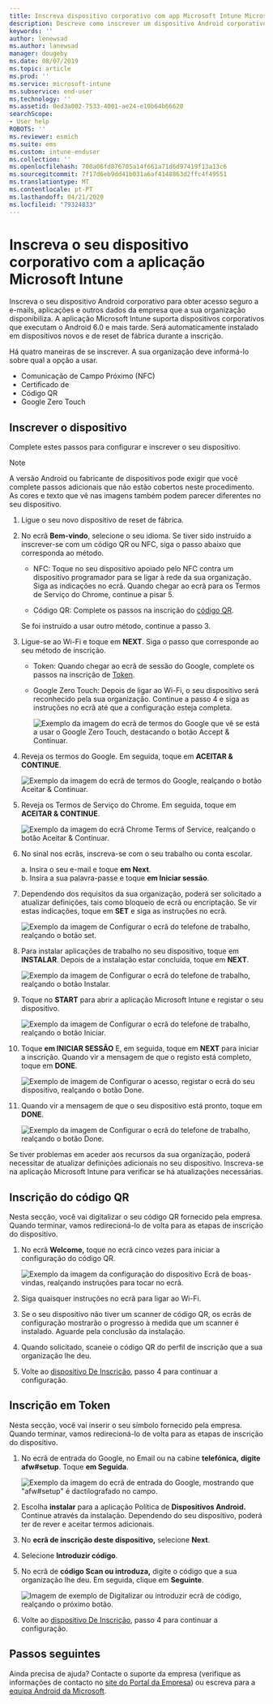 ```yaml
---
title: Inscreva dispositivo corporativo com app Microsoft Intune Microsoft Docs
description: Descreve como inscrever um dispositivo Android corporativo em Intune
keywords: ''
author: lenewsad
ms.author: lanewsad
manager: dougeby
ms.date: 08/07/2019
ms.topic: article
ms.prod: ''
ms.service: microsoft-intune
ms.subservice: end-user
ms.technology: ''
ms.assetid: 0ed3a002-7533-4001-ae24-e10b64b66620
searchScope:
- User help
ROBOTS: ''
ms.reviewer: esmich
ms.suite: ems
ms.custom: intune-enduser
ms.collection: ''
ms.openlocfilehash: 700a06fd876705a14f661a71d6d97419f13a13c6
ms.sourcegitcommit: 7f17d6eb9dd41b031a6af4148863d2ffc4f49551
ms.translationtype: MT
ms.contentlocale: pt-PT
ms.lasthandoff: 04/21/2020
ms.locfileid: "79324833"
---
```

# <a name="enroll-your-corporate-device-with-the-microsoft-intune-app"></a>Inscreva o seu dispositivo corporativo com a aplicação Microsoft Intune

Inscreva o seu dispositivo Android corporativo para obter acesso seguro a e-mails, aplicações e outros dados da empresa que a sua organização disponibiliza. A aplicação Microsoft Intune suporta dispositivos corporativos que executam o Android 6.0 e mais tarde. Será automaticamente instalado em dispositivos novos e de reset de fábrica durante a inscrição. 

Há quatro maneiras de se inscrever. A sua organização deve informá-lo sobre qual a opção a usar.
 
* Comunicação de Campo Próximo (NFC)  
* Certificado de  
* Código QR   
* Google Zero Touch  

## <a name="enroll-device"></a>Inscrever o dispositivo 
Complete estes passos para configurar e inscrever o seu dispositivo.  

> [!NOTE]
> A versão Android ou fabricante de dispositivos pode exigir que você complete passos adicionais que não estão cobertos neste procedimento. As cores e texto que vê nas imagens também podem parecer diferentes no seu dispositivo.  

1. Ligue o seu novo dispositivo de reset de fábrica.  
2. No ecrã **Bem-vindo**, selecione o seu idioma.   Se tiver sido instruído a inscrever-se com um código QR ou NFC, siga o passo abaixo que corresponda ao método.  
     * NFC: Toque no seu dispositivo apoiado pelo NFC contra um dispositivo programador para se ligar à rede da sua organização. Siga as indicações no ecrã. Quando chegar ao ecrã para os Termos de Serviço do Chrome, continue a pisar 5.  

     * Código QR: Complete os passos na inscrição do [código QR](#qr-code-enrollment).  

     Se foi instruído a usar outro método, continue a passo 3.    

3. Ligue-se ao Wi-Fi e toque em **NEXT**. Siga o passo que corresponde ao seu método de inscrição. 

    * Token: Quando chegar ao ecrã de sessão do Google, complete os passos na inscrição de [Token](#token-enrollment).  
    * Google Zero Touch: Depois de ligar ao Wi-Fi, o seu dispositivo será reconhecido pela sua organização. Continue a passo 4 e siga as instruções no ecrã até que a configuração esteja completa.    
 
       ![Exemplo da imagem do ecrã de termos do Google que vê se está a usar o Google Zero Touch, destacando o botão Accept & Continuar.](./media/google-zero-touch-intune-app-01.png)   
   
4. Reveja os termos do Google. Em seguida, toque em **ACEITAR & CONTINUE**.  

      ![Exemplo da imagem do ecrã de termos do Google, realçando o botão Aceitar & Continuar.](./media/fully-managed-intune-app-04.png)   

6. Reveja os Termos de Serviço do Chrome. Em seguida, toque em **ACEITAR & CONTINUE**.  

   ![Exemplo da imagem do ecrã Chrome Terms of Service, realçando o botão Aceitar & Continuar.](./media/fully-managed-intune-app-06.png)   

7. No sinal nos ecrãs, inscreva-se com o seu trabalho ou conta escolar.   

    a. Insira o seu e-mail e toque **em Next**.      
    b. Insira a sua palavra-passe e toque **em Iniciar sessão**.  

8. Dependendo dos requisitos da sua organização, poderá ser solicitado a atualizar definições, tais como bloqueio de ecrã ou encriptação. Se vir estas indicações, toque em **SET** e siga as instruções no ecrã.  

   ![Exemplo da imagem de Configurar o ecrã do telefone de trabalho, realçando o botão set.](./media/fully-managed-intune-app-10.png)   

9. Para instalar aplicações de trabalho no seu dispositivo, toque em **INSTALAR**. Depois de a instalação estar concluída, toque em **NEXT**.  

   ![Exemplo da imagem de Configurar o ecrã do telefone de trabalho, realçando o botão Instalar.](./media/fully-managed-intune-app-11.png)   

10. Toque no **START** para abrir a aplicação Microsoft Intune e registar o seu dispositivo. 

    ![Exemplo da imagem de Configurar o ecrã do telefone de trabalho, realçando o botão Iniciar.](./media/fully-managed-intune-app-17.png)   

11. Toque **em INICIAR SESSÃO** E, em seguida, toque em **NEXT** para iniciar a inscrição. Quando vir a mensagem de que o registo está completo, toque em **DONE**.  

    ![Exemplo de imagem de Configurar o acesso, registar o ecrã do seu dispositivo, realçando o botão Done.](./media/fully-managed-intune-app-19.png)   

10. Quando vir a mensagem de que o seu dispositivo está pronto, toque em **DONE**.  

    ![Exemplo da imagem de Configurar o ecrã do telefone de trabalho, realçando o botão Done.](./media/fully-managed-intune-app-18.png)   

Se tiver problemas em aceder aos recursos da sua organização, poderá necessitar de atualizar definições adicionais no seu dispositivo. Inscreva-se na aplicação Microsoft Intune para verificar se há atualizações necessárias.   


## <a name="qr-code-enrollment"></a>Inscrição do código QR  
Nesta secção, você vai digitalizar o seu código QR fornecido pela empresa.  Quando terminar, vamos redirecioná-lo de volta para as etapas de inscrição do dispositivo.     
  
1. No ecrã **Welcome,** toque no ecrã cinco vezes para iniciar a configuração do código QR.  

   ![Exemplo da imagem da configuração do dispositivo Ecrã de boas-vindas, realçando instruções para tocar no ecrã.](./media/qr-code-intune-app-01.png)  

2. Siga quaisquer instruções no ecrã para ligar ao Wi-Fi.  
3. Se o seu dispositivo não tiver um scanner de código QR, os ecrãs de configuração mostrarão o progresso à medida que um scanner é instalado. Aguarde pela conclusão da instalação.  
4. Quando solicitado, scaneie o código QR do perfil de inscrição que a sua organização lhe deu.  
5. Volte ao [dispositivo De Inscrição](#enroll-device), passo 4 para continuar a configuração.  

## <a name="token-enrollment"></a>Inscrição em Token  
Nesta secção, você vai inserir o seu símbolo fornecido pela empresa. Quando terminar, vamos redirecioná-lo de volta para as etapas de inscrição do dispositivo.  

1. No ecrã de entrada do Google, no Email ou na cabine **telefónica,** **digite afw#setup**. Toque **em Seguida**. 

   ![Exemplo da imagem do ecrã de entrada do Google, mostrando que "afw#setup" é dactilografado no campo.](./media/token-intune-app-01.png)   

2. Escolha **instalar** para a aplicação Política de **Dispositivos Android.** Continue através da instalação. Dependendo do seu dispositivo, poderá ter de rever e aceitar termos adicionais.    

3. No **ecrã de inscrição deste dispositivo,** selecione **Next**.  

4. Selecione **Introduzir código**.  

5. No ecrã de **código Scan ou introduza,** digite o código que a sua organização lhe deu.  Em seguida, clique em **Seguinte**.  

   ![Imagem de exemplo de Digitalizar ou introduzir ecrã de código, realçando o próximo botão.](./media/token-intune-app-04.png)  

6. Volte ao [dispositivo De Inscrição](#enroll-device), passo 4 para continuar a configuração.  



## <a name="next-steps"></a>Passos seguintes   
Ainda precisa de ajuda? Contacte o suporte da empresa (verifique as informações de contacto no [site do Portal da Empresa](https://go.microsoft.com/fwlink/?linkid=2010980)) ou escreva para a <a href="mailto:wintunedroidfbk@microsoft.com?subject=I'm having trouble with enrolling my Android device&body=Describe the issue you're experiencing here.">equipa Android da Microsoft</a>.  
